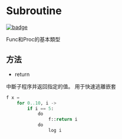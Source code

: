 # Subroutine

[![badge](https://img.shields.io/endpoint.svg?url=https%3A%2F%2Fgezf7g7pd5.execute-api.ap-northeast-1.amazonaws.com%2Fdefault%2Fsource_up_to_date%3Fowner%3Derg-lang%26repos%3Derg%26ref%3Dmain%26path%3Ddoc/EN/API/types/classes/Subroutine.md%26commit_hash%3D06f8edc9e2c0cee34f6396fd7c64ec834ffb5352)](https://gezf7g7pd5.execute-api.ap-northeast-1.amazonaws.com/default/source_up_to_date?owner=erg-lang&repos=erg&ref=main&path=doc/EN/API/types/classes/Subroutine.md&commit_hash=06f8edc9e2c0cee34f6396fd7c64ec834ffb5352)

Func和Proc的基本類型

## 方法

* return

中斷子程序并返回指定的值。 用于快速逃離嵌套

```python
f x =
    for 0..10, i ->
        if i == 5:
            do
                f::return i
            do
                log i
```

